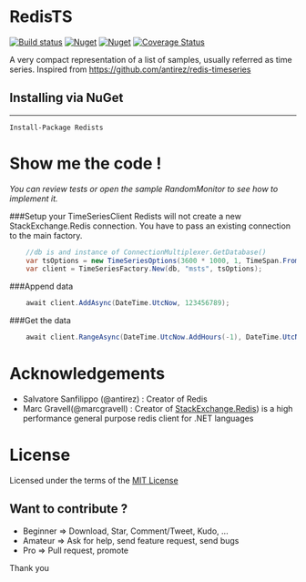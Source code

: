 # RedisTS

[![Build status](https://ci.appveyor.com/api/projects/status/vd1il43mgwx66ti8?svg=true)](https://ci.appveyor.com/project/Cybermaxs/redists)
[![Nuget](https://img.shields.io/nuget/dt/redists.svg)](http://nuget.org/packages/redists)
[![Nuget](https://img.shields.io/nuget/v/redists.svg)](http://nuget.org/packages/redists)
[![Coverage Status](https://coveralls.io/repos/Cybermaxs/Redists/badge.svg?branch=master&service=github)](https://coveralls.io/github/Cybermaxs/Redists?branch=master)

A very compact representation of a list of samples, usually referred as time series. Inspired from https://github.com/antirez/redis-timeseries

## Installing via NuGet
---
```
Install-Package Redists
```
# Show me the code !
_You can review tests or open the sample RandomMonitor to see how to implement it._

###Setup your TimeSeriesClient
Redists will not create a new StackExchange.Redis connection. You have to pass an existing connection to the main factory.
```csharp
	//db is and instance of ConnectionMultiplexer.GetDatabase()
    var tsOptions = new TimeSeriesOptions(3600 * 1000, 1, TimeSpan.FromDays(1));
    var client = TimeSeriesFactory.New(db, "msts", tsOptions);
```

###Append data

```csharp
    await client.AddAsync(DateTime.UtcNow, 123456789);
```

###Get the data

```csharp
    await client.RangeAsync(DateTime.UtcNow.AddHours(-1), DateTime.UtcNow);
```

# Acknowledgements
+ Salvatore Sanfilippo (@antirez) : Creator of Redis
+ Marc Gravell(@marcgravell) : Creator of [StackExchange.Redis](https://github.com/StackExchange)) is a high performance general purpose redis client for .NET languages

# License
Licensed under the terms of the [MIT License](http://opensource.org/licenses/MIT)

Want to contribute ?
------------------
- Beginner => Download, Star, Comment/Tweet, Kudo, ...
- Amateur => Ask for help, send feature request, send bugs
- Pro => Pull request, promote

Thank you
